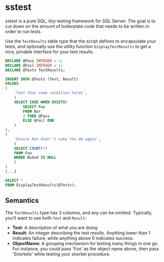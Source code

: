 sstest
======

sstest is a pure SQL, _tiny_ testing framework for SQL Server. The goal is to cut down on the amount of boilerplate code that needs to be written in order to run tests.

Use the `TestResults` table type that the script defines to encapsulate your tests, and optionally use the utility function `DisplayTestResults` to get a nice, joinable interface for your test results.

```SQL
DECLARE @Pass INTEGER = 1;
DECLARE @Fail INTEGER = 1;
DECLARE @Tests TestResults;

INSERT INTO @Tests (Test, Result)
VALUES
(
    'Test that some condition holds',
    (
    SELECT CASE WHEN EXISTS(
        SELECT Foo
        FROM Bar
        ) THEN @Pass
        ELSE @Fail END
    )
),
(
    'Ensure Ron didn''t nuke the db again',
    (
    SELECT COUNT(*)
    FROM Foo
    WHERE Nuked IS NULL
    )
)
[...]

SELECT *
FROM DisplayTestResults(@Tests);

```

## Semantics
The `TestResults` type has 3 columns, and any can be omitted. Typically, you'll want to use both `Test` and `Result`:
* **Test:** A description of what you are doing
* **Result:** An integer describing the test results. Anything lower than 1 indicates failure, while anything above 0 indicates success.
* **ObjectName:** A grouping mechanism for testing many things in one go. For instance, you could pass 'Foo' as the object name above, then pass 'Snorkels' while testing your snorkel procedure.


